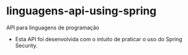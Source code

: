 # linguagens-api-using-spring
 API para linguagens de programação
 
 - Esta API foi desenvolvida com o intuito de praticar o uso do Spring Security.
